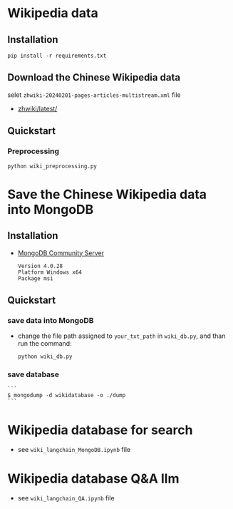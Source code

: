 # Wikipedia data
## Installation
```
pip install -r requirements.txt
```
## Download the Chinese Wikipedia data
selet `zhwiki-20240201-pages-articles-multistream.xml` file
- [zhwiki/latest/](https://dumps.wikimedia.org/zhwiki/latest/)

## Quickstart
### Preprocessing
```
python wiki_preprocessing.py
```


# Save the Chinese Wikipedia data into MongoDB
## Installation
- [MongoDB Community Server](https://www.mongodb.com/try/download/community)
    ```
    Version 4.0.28
    Platform Windows x64
    Package msi
    ```

## Quickstart
### save data into MongoDB
- change the file path assigned to `your_txt_path` in `wiki_db.py`, and than run the command:
    ```
    python wiki_db.py
    ```
### save database
    ```
    $ mongodump -d wikidatabase -o ./dump
    ```
# Wikipedia database for search
- see `wiki_langchain_MongoDB.ipynb` file

# Wikipedia database Q&A llm
- see `wiki_langchain_QA.ipynb` file
